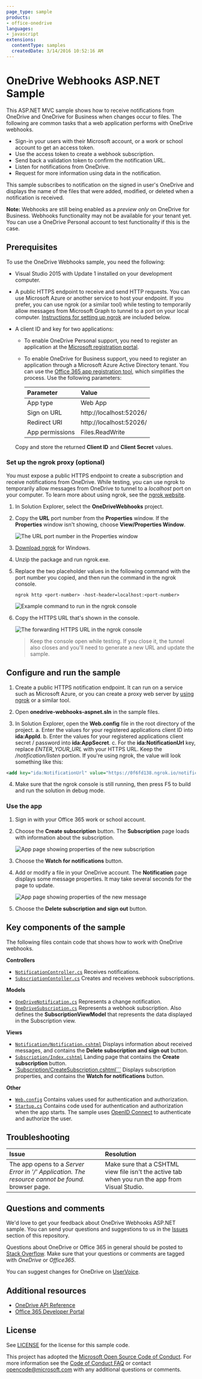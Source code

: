 ```yaml
---
page_type: sample
products:
- office-onedrive
languages:
- javascript
extensions:
  contentType: samples
  createdDate: 3/14/2016 10:52:16 AM
---
```

# OneDrive Webhooks ASP.NET Sample

This ASP.NET MVC sample shows how to receive notifications from OneDrive
and OneDrive for Business when changes occur to files. The following are common
tasks that a web application performs with OneDrive webhooks.

* Sign-in your users with their Microsoft account, or a work or school account to get an access token.
* Use the access token to create a webhook subscription.
* Send back a validation token to confirm the notification URL.
* Listen for notifications from OneDrive.
* Request for more information using data in the notification.

This sample subscribes to notification on the signed in user's OneDrive and
displays the name of the files that were added, modified, or deleted when a
notification is received.

**Note:** Webhooks are still being enabled as a _preview only_ on OneDrive for Business. Webhooks functionality may not be available for your tenant yet. You can use a OneDrive Personal account to test functionality if this is the case.

## Prerequisites

To use the OneDrive Webhooks sample, you need the following:

* Visual Studio 2015 with Update 1 installed on your development computer.

* A public HTTPS endpoint to receive and send HTTP requests. You can use
  Microsoft Azure or another service to host your endpoint. If you prefer, you
  can use ngrok (or a similar tool) while testing to temporarily allow messages
  from Microsoft Graph to tunnel to a port on your local computer.
  [Instructions for setting up ngrok](#set-up-the-ngrok-proxy-optional-) are included below.

* A client ID and key for two applications:
  * To enable OneDrive Personal support, you need to register an application at the [Microsoft registration portal](account.live.com/developers/applications).
  * To enable OneDrive for Business support, you need to register an application
    through a Microsoft Azure Active Directory tenant. You can use the
    [Office 365 app registration tool](https://dev.office.com/app-registration),
    which simplifies the process. Use the following parameters:

    | Parameter       | Value                   |
    |:----------------|:------------------------|
    |        App type | Web App                 |
    |     Sign on URL | http://localhost:52026/ |
    |    Redirect URI | http://localhost:52026/ |
    | App permissions | Files.ReadWrite         |

   Copy and store the returned **Client ID** and **Client Secret** values.

### Set up the ngrok proxy (optional)

You must expose a public HTTPS endpoint to create a subscription and receive
notifications from OneDrive. While testing, you can use ngrok to
temporarily allow messages from OneDrive to tunnel to a *localhost* port
on your computer. To learn more about using ngrok, see the [ngrok website](https://ngrok.com/).  

1. In Solution Explorer, select the **OneDriveWebhooks** project.

2. Copy the **URL** port number from the **Properties** window.  If the **Properties** window isn't showing, choose **View/Properties Window**.

   ![The URL port number in the Properties window](readme-images/PortNumber.png)

3. [Download ngrok](https://ngrok.com/download) for Windows.  

4. Unzip the package and run ngrok.exe.

5. Replace the two *<port-number>* placeholder values in the following command with the port number you copied, and then run the command in the ngrok console.

   ```
   ngrok http <port-number> -host-header=localhost:<port-number>
   ```

   ![Example command to run in the ngrok console](readme-images/ngrok1.png)

6. Copy the HTTPS URL that's shown in the console.

   ![The forwarding HTTPS URL in the ngrok console](readme-images/ngrok2.png)

   >Keep the console open while testing. If you close it, the tunnel also closes
   >and you'll need to generate a new URL and update the sample.

## Configure and run the sample

1. Create a public HTTPS notification endpoint. It can run on a service such as
   Microsoft Azure, or you can create a proxy web server by [using ngrok](#ngrok)
   or a similar tool.

2. Open **onedrive-webhooks-aspnet.sln** in the sample files.

3. In Solution Explorer, open the **Web.config** file in the root directory of the project.
  a. Enter the values for your registered applications client ID into **ida:AppId**.
  b. Enter the values for your registered applications client secret / password into **ida:AppSecret**.
  c. For the **ida:NotificationUrl** key, replace *ENTER_YOUR_URL* with your
     HTTPS URL. Keep the */notification/listen* portion. If you're using ngrok, the
     value will look something like this:

  ```xml
  <add key="ida:NotificationUrl" value="https://0f6fd138.ngrok.io/notification/listen" />
  ```

4. Make sure that the ngrok console is still running, then press F5 to build and
   run the solution in debug mode.


### Use the app

1. Sign in with your Office 365 work or school account.

2. Choose the **Create subscription** button. The **Subscription** page loads
   with information about the subscription.

   ![App page showing properties of the new subscription](readme-images/Page4.png)

3. Choose the **Watch for notifications** button.

4. Add or modify a file in your OneDrive account. The **Notification** page
   displays some message properties. It may take several seconds for the page to update.

   ![App page showing properties of the new message](readme-images/Page6.png)

5. Choose the **Delete subscription and sign out** button.


## Key components of the sample

The following files contain code that shows how to work with OneDrive webhooks.

**Controllers**  
- [`NotificationController.cs`](OneDriveWebhooks/Controllers/NotificationController.cs) Receives notifications.  
- [`SubscriptionContoller.cs`](OneDriveWebhooks/Controllers/SubscriptionController.cs) Creates and receives webhook subscriptions.

**Models**  
- [`OneDriveNotification.cs`](OneDriveWebhooks/Models/OneDriveNotification.cs) Represents a change notification.
- [`OneDriveSubscription.cs`](OneDriveWebhooks/Models/OneDriveSubscription.cs) Represents a webhook subscription. Also defines the **SubscriptionViewModel** that represents the data displayed in the Subscription view.

**Views**  
- [`Notification/Notification.cshtml`](OneDriveWebhooks/Views/Notification/Notification.cshtml) Displays information about received messages, and contains the **Delete subscription and sign out** button.
- [`Subscription/Index.cshtml`](OneDriveWebhooks/Views/Subscription/Index.cshtml) Landing page that contains the **Create subscription** button.
- [`Subscription/CreateSubscription.cshtml```](OneDriveWebhooks/Views/Subscription/Subscription.cshtml) Displays subscription properties, and contains the **Watch for notifications** button.

**Other**  
- [`Web.config`](OneDriveWebhooks/Web.config) Contains values used for authentication and authorization.
- [`Startup.cs`](OneDriveWebhooks/App_Start/Startup.cs) Contains code used for authentication and authorization when the app starts. The sample uses [OpenID Connect](https://msdn.microsoft.com/en-us/library/azure/jj573266.aspx) to authenticate and authorize the user.

## Troubleshooting

| Issue                                                                                             | Resolution                                                                                      |
|:--------------------------------------------------------------------------------------------------|:------------------------------------------------------------------------------------------------|
| The app opens to a *Server Error in '/' Application. The resource cannot be found.* browser page. | Make sure that a CSHTML view file isn't the active tab when you run the app from Visual Studio. |


## Questions and comments

We'd love to get your feedback about OneDrive Webhooks ASP.NET
sample. You can send your questions and suggestions to us in the [Issues](https://github.com/OneDrive/onedrive-webhooks-aspnet)
section of this repository.

Questions about OneDrive or Office 365 in general should be posted to [Stack Overflow](http://stackoverflow.com/questions/tagged/OneDrive+Office365).
Make sure that your questions or comments are tagged with *OneDrive* or *Office365*.

You can suggest changes for OneDrive on [UserVoice](onedrive.uservoice.com/forums/262982-onedrive/category/89523-developer).


## Additional resources

* [OneDrive API Reference](https://dev.onedrive.com/README.htm)
* [Office 365 Developer Portal](https://dev.office.com)

## License

See [LICENSE](LICENSE.md) for the license for this sample code.

This project has adopted the [Microsoft Open Source Code of Conduct](https://opensource.microsoft.com/codeofconduct/). For more information see the [Code of Conduct FAQ](https://opensource.microsoft.com/codeofconduct/faq/) or contact [opencode@microsoft.com](mailto:opencode@microsoft.com) with any additional questions or comments.
